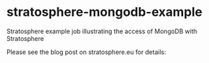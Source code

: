 stratosphere-mongodb-example
============================

Stratosphere example job illustrating the access of MongoDB with Stratosphere

Please see the blog post on stratosphere.eu for details: 
